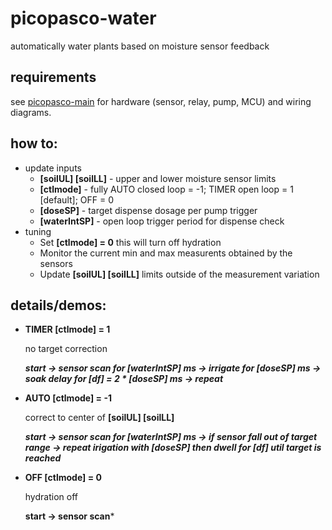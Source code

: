 # picopasco-water
automatically water plants based on moisture sensor feedback
## requirements
see [picopasco-main](https://github.com/GrayHatGuy/picopasco#parts) for hardware (sensor, relay, pump, MCU) and wiring diagrams.
## how to:
* update inputs
  - **[soilUL] [soilLL]** - upper and lower moisture sensor limits 
  - **[ctlmode]** - fully AUTO closed loop = -1; TIMER open loop = 1 [default]; OFF = 0
  - **[doseSP]** - target dispense dosage per pump trigger
  - **[waterIntSP]** - open loop trigger period for dispense check 
* tuning
  - Set **[ctlmode] = 0** this will turn off hydration  
  - Monitor the current min and max measurents obtained by the sensors
  - Update **[soilUL] [soilLL]** limits outside of the measurement variation 
## details/demos:
  - **TIMER [ctlmode] = 1**
  
      no target correction
      
      ***start -> sensor scan for [waterIntSP] ms -> irrigate for [doseSP] ms -> soak delay for [df] = 2 * [doseSP] ms -> repeat***


  - **AUTO [ctlmode] = -1**
  
      correct to center of **[soilUL] [soilLL]**
  
      ***start -> sensor scan for [waterIntSP] ms -> if sensor fall out of target range -> repeat irigation with [doseSP] then dwell for [df] util target is reached***


  - **OFF [ctlmode] = 0**
      
      hydration off
  
      **start -> sensor scan***
  



